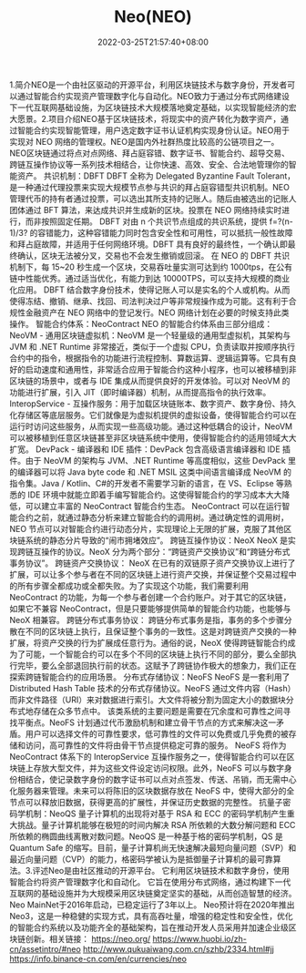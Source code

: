 ﻿---
weight: 
title: "Neo(NEO)"
description: "NEO是一个由社区驱动的开源平台，利用区块链技术与数字身份，开发者可以通过智能合约实现资产管理数字化与自动化"
date: 2022-03-25T21:57:40+08:00
lastmod: 2022-03-25T16:45:40+08:00
draft: false
authors: ["Metabd"]
featuredImage: "neoneo.webp"
link: ""
tags: ["数字代币","Neo(NEO)"]
categories: ["navigation"]
navigation: ["数字代币"]
lightgallery: true
toc: true
pinned: false
recommend: false
recommend1: false
---
1.简介NEO是一个由社区驱动的开源平台，利用区块链技术与数字身份，开发者可以通过智能合约实现资产管理数字化与自动化。NEO致力于通过分布式网络建设下一代互联网基础设施，为区块链技术大规模落地奠定基础，以实现智能经济的宏大愿景。2.项目介绍NEO基于区块链技术，将现实中的资产转化为数字资产，通过智能合约实现智能管理，用户选定数字证书认证机构实现身份认证。NEO用于实现对 NEO 网络的管理权。NEO是国内外社群热度比较高的公链项目之一。
NEO区块链通过将点对点网络、拜占庭容错、数字证书、智能合约、超导交易、跨链互操作协议等一系列技术相结合，让你快速、高效、安全、合法地管理你的智能资产。
共识机制：DBFT
DBFT 全称为 Delegated Byzantine Fault Tolerant，是一种通过代理投票来实现大规模节点参与共识的拜占庭容错型共识机制。NEO 管理代币的持有者通过投票，可以选出其所支持的记账人。随后由被选出的记账人团体通过 BFT 算法，来达成共识并生成新的区块。投票在 NEO 网络持续实时进行，而非按照固定任期。
DBFT 对由 n 个共识节点组成的共识系统，提供 f=?(n-1)/3? 的容错能力，这种容错能力同时包含安全性和可用性，可以抵抗一般性故障和拜占庭故障，并适用于任何网络环境。DBFT 具有良好的最终性，一个确认即最终确认，区块无法被分叉，交易也不会发生撤销或回滚。
在 NEO 的 DBFT 共识机制下，每 15~20 秒生成一个区块，交易吞吐量实测可达到约 1000tps，在公有链中性能优秀。通过适当优化，有能力到达 10000TPS，可以支持大规模的商业化应用。
DBFT 结合数字身份技术，使得记账人可以是实名的个人或机构。从而使得冻结、撤销、继承、找回、司法判决过户等非常规操作成为可能。这有利于合规性金融资产在 NEO 网络中的登记发行。NEO 网络计划在必要的时候支持此类操作。
智能合约体系：NeoContract
NEO 的智能合约体系由三部分组成：
NeoVM - 通用区块链虚拟机：NeoVM 是一个轻量级的通用型虚拟机，其架构与 JVM 和 .NET Runtime 非常接近，类似于一个虚拟 CPU，负责读取并按顺序执行合约中的指令，根据指令的功能进行流程控制、算数运算、逻辑运算等。它具有良好的启动速度和通用性，非常适合应用于智能合约这种小程序，也可以被移植到非区块链的场景中，或者与 IDE 集成从而提供良好的开发体验。可以对 NeoVM 的功能进行扩展，引入 JIT（即时编译器）机制，从而提高指令的执行效率。
InteropService - 互操作服务：用于加载区块链账本、数字资产、数字身份、持久化存储区等底层服务。它们就像是为虚拟机提供的虚拟设备，使得智能合约可以在运行时访问这些服务，从而实现一些高级功能。通过这种低耦合的设计，NeoVM 可以被移植到任意区块链甚至非区块链系统中使用，使得智能合约的适用领域大大扩宽。
DevPack - 编译器和 IDE 插件：DevPack 包含高级语言编译器和 IDE 插件。由于 NeoVM 的架构与 JVM、.NET Runtime 等高度相似，这些 DevPack 里的编译器可以将 Java byte code 和 .NET MSIL 这类中间语言编译成 NeoVM 的指令集。Java / Kotlin、C#的开发者不需要学习新的语言，在 VS、Eclipse 等熟悉的 IDE 环境中就能立即着手编写智能合约。这使得智能合约的学习成本大大降低，可以建立丰富的 NeoContract 智能合约生态。
NeoContract 可以在运行智能合约之前，就通过静态分析来建立智能合约的调用树。通过确定性的调用树，NEO 节点可以对智能合约进行动态分片，实现理论上无限的扩展，克服了其他区块链系统的静态分片导致的“闹市拥堵效应”。
跨链互操作协议：NeoX
NeoX 是实现跨链互操作的协议。NeoX 分为两个部分：“跨链资产交换协议”和“跨链分布式事务协议”。
跨链资产交换协议：
NeoX 在已有的双链原子资产交换协议上进行了扩展，可以让多个参与者在不同的区块链上进行资产交换，并保证整个交易过程中的所有步骤全都成功或全都失败。为了实现这个功能，我们需要利用 NeoContract 的功能，为每一个参与者创建一个合约账户。对于其它的区块链，如果它不兼容 NeoContract，但是只要能够提供简单的智能合约功能，也能够与 NeoX 相兼容。
跨链分布式事务协议：
跨链分布式事务是指，事务的多个步骤分散在不同的区块链上执行，且保证整个事务的一致性。这是对跨链资产交换的一种扩展，将资产交换的行为扩展成任意行为。通俗的说，NeoX 使得跨链智能合约成为了可能，一个智能合约可以在多个不同的区块链上执行不同的部分，要么全部执行完毕，要么全部退回执行前的状态。这赋予了跨链协作极大的想象力，我们正在探索跨链智能合约的应用场景。
分布式存储协议：NeoFS
NeoFS 是一套利用了 Distributed Hash Table 技术的分布式存储协议。NeoFS 通过文件内容（Hash）而非文件路径（URI）来对数据进行索引。大文件将被分割为固定大小的数据块分布式地存储在众多节点中。
该类系统的主要问题是需要在冗余度和可靠性之间寻找平衡点。NeoFS 计划通过代币激励机制和建立骨干节点的方式来解决这一矛盾。用户可以选择文件的可靠性要求，低可靠性的文件可以免费或几乎免费的被存储和访问，高可靠性的文件将由骨干节点提供稳定可靠的服务。
NeoFS 将作为 NeoContract 体系下的 InteropService 互操作服务之一，使得智能合约可以在区块链上存放大型文件，并为这些文件设定访问权限。此外，NeoFS 可以与数字身份相结合，使记录数字身份的数字证书可以点对点签发、传送、吊销，而无需中心化服务器来管理。未来可以将陈旧的区块数据存放在 NeoFS 中，使得大部分的全节点可以释放旧数据，获得更高的扩展性，并保证历史数据的完整性。
抗量子密码学机制：NeoQS
量子计算机的出现将对基于 RSA 和 ECC 的密码学机制产生重大挑战。量子计算机能够在极短的时间内解决 RSA 所依赖的大数分解问题和 ECC 所依赖的椭圆曲线离散对数问题。NeoQS 是一种基于格的密码学机制，QS 是 Quantum Safe 的缩写。目前，量子计算机尚无快速解决最短向量问题（SVP）和最近向量问题（CVP）的能力，格密码学被认为是抵御量子计算机的最可靠算法。3.评述Neo是由社区推动的开源平台。 它利用区块链技术和数字身份，使用智能合约将资产管理数字化和自动化。 它旨在使用分布式网络，通过构建下一代互联网的基础设施并为大规模采用区块链奠定坚实的基础，从而创造智慧的经济。
Neo MainNet于2016年启动，已稳定运行了3年以上。 Neo预计将在2020年推出Neo3，这是一种稳健的实现方式，具有高吞吐量，增强的稳定性和安全性，优化的智能合约系统以及功能齐全的基础架构，旨在推动开发人员采用并加速企业级区块链创新。相关链接：
https://neo.org/
https://www.huobi.io/zh-cn/assetintro/#neo
http://www.qukuaiwang.com.cn/szhb/2334.html#jj
https://info.binance-cn.com/en/currencies/neo
